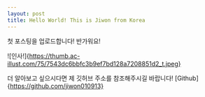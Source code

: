 ```yaml
---
layout: post
title: Hello World! This is Jiwon from Korea
---
```


첫 포스팅을 업로드합니다! 반가워요!

![인사!]{https://thumb.ac-illust.com/75/7543dc6bbfc3b9ef7bd128a7208851d2_t.jpeg}

더 알아보고 싶으시다면 제 깃허브 주소를 참조해주시길 바랍니다! [Github]{https://github.com/jiwon010913}
